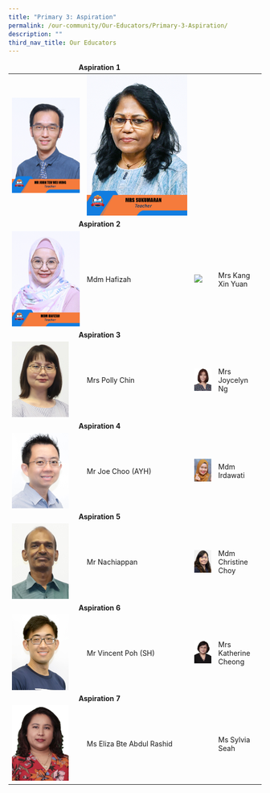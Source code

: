 ```yaml
---
title: "Primary 3: Aspiration"
permalink: /our-community/Our-Educators/Primary-3-Aspiration/
description: ""
third_nav_title: Our Educators
---
```

<table>
<thead>
  <tr>
		<td colspan="2"><center><b>Aspiration 1</b></center></td>
  </tr>
</thead>
<tbody>
  <tr>
    <td><img src="/images/Teaching%20Staff/2023_mr%20john%20teh%20wei%20ming.jpg"></td>
    <td><img src="/images/Teaching%20Staff/2023_mrs%20sukumaran.jpg"> </td>
  </tr>
  <tr>
    <td colspan="2"><center><b>Aspiration 2</b></center></td>
  </tr>
  <tr>
    <td><img src="/images/Teaching%20Staff/2023_mdm%20hafizah.jpg"> </td>
    <td>Mdm Hafizah</td>
    <td><img src="![](/images/Teaching%20Staff/2023_mrs%20kang%20xin%20yuan.jpg)"> </td>
    <td>Mrs Kang Xin Yuan</td>
  </tr>
  <tr>
    <td colspan="2"><center><b>Aspiration 3</b></center></td>
  </tr>
  <tr>
    <td><img src="/images/Teaching%20Staff/Mrs%20Polly%20Chin2.jpg"> </td>
    <td>Mrs Polly Chin</td>
    <td><img src="/images/Teaching%20Staff/Joycelyn%20Ng.jpeg"> </td>
    <td>Mrs Joycelyn Ng</td>
  </tr>
  <tr>
    <td colspan="2"><center><b>Aspiration 4</b></center></td>
  </tr>
  <tr>
    <td> <img src="/images/Teaching%20Staff/Mr%20Joe%20Choo%20(AYH)2.jpg"></td>
    <td>Mr Joe Choo (AYH)</td>
    <td><img src="/images/Teaching%20Staff/Mdm%20Irdawati2.jpg"> </td>
    <td>Mdm Irdawati</td>
  </tr>
  <tr>
    <td colspan="2"><center><b>Aspiration 5</b></center></td>
  </tr>
  <tr>
    <td><img src="/images/Teaching%20Staff/Mr%20Nachiappan2.jpg"> </td>
    <td>Mr Nachiappan</td>
    <td><img src="/images/Teaching%20Staff/Ms%20Christine%20Choy2.png"> </td>
    <td>Mdm Christine Choy</td>
  </tr>
  <tr>
    <td colspan="2"><center><b>Aspiration 6</b></center></td>
  </tr>
  <tr>
    <td><img src="/images/Teaching%20Staff/Mr%20Vincent%20Poh%20(SH%20Student%20Mgmt)2.jpg"> </td>
    <td>Mr Vincent Poh (SH)</td>
    <td><img src="/images/Teaching%20Staff/Katherine%20Cheong.jpeg"> </td>
    <td>Mrs Katherine Cheong</td>
  </tr>
	 <tr>
    <td colspan="2"><center><b>Aspiration 7</b></center></td>
  </tr>
  <tr>
    <td><img src="/images/Teaching%20Staff/Eliza%20Bte%20Abdul%20Rashid.jpeg"> </td>
    <td>Ms Eliza Bte Abdul Rashid</td>
    <td><img> </td>
    <td>Ms Sylvia Seah</td>
  </tr>
</tbody>
</table>